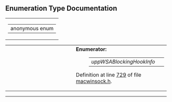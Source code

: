 ## Enumeration Type Documentation

<span id="dca29a1140aadadfd92b34a02fa516ef" class="anchor"></span>

<table class="mdTable" data-cellpadding="2" data-cellspacing="0">
<colgroup>
<col style="width: 100%" />
</colgroup>
<tbody>
<tr>
<td class="mdRow"><table data-cellpadding="0" data-cellspacing="0" data-border="0">
<tbody>
<tr>
<td class="md" data-nowrap="" data-valign="top">anonymous enum</td>
</tr>
</tbody>
</table></td>
</tr>
</tbody>
</table>

<table data-cellspacing="5" data-cellpadding="0" data-border="0">
<colgroup>
<col style="width: 50%" />
<col style="width: 50%" />
</colgroup>
<tbody>
<tr>
<td> </td>
<td><dl>
<dt><strong>Enumerator:</strong></dt>
<dd>
<table data-border="0" data-cellspacing="2" data-cellpadding="0">
<tbody>
<tr>
<td data-valign="top"><em><span id="dca29a1140aadadfd92b34a02fa516eff2ff6be06f8cddc57a6c8f50337cbcb4" class="anchor"></span>uppWSABlockingHookInfo</em> </td>
<td></td>
</tr>
</tbody>
</table>
</dd>
</dl>
<p>Definition at line <a href="macwinsock_8h-source.md#l00729" class="el">729</a> of file <a href="macwinsock_8h-source.md" class="el">macwinsock.h</a>.</p></td>
</tr>
</tbody>
</table>

------------------------------------------------------------------------

